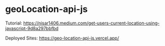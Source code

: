 # geoLocation-api-js

Tutorial: https://nisar1406.medium.com/get-users-current-location-using-javascript-9d8a297bbfbd

Deployed Sites: 
  https://geo-location-api-js.vercel.app/
